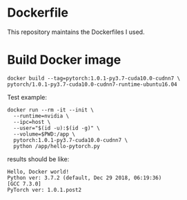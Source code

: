 # Dockerfile

This repository maintains the Dockerfiles I used.

# Build Docker image
```
docker build --tag=pytorch:1.0.1-py3.7-cuda10.0-cudnn7 \
pytorch/1.0.1-py3.7-cuda10.0-cudnn7-runtime-ubuntu16.04
```

Test example:
```
docker run --rm -it --init \
  --runtime=nvidia \
  --ipc=host \
  --user="$(id -u):$(id -g)" \
  --volume=$PWD:/app \
  pytorch:1.0.1-py3.7-cuda10.0-cudnn7 \
  python /app/hello-pytorch.py
```
results should be like:
```
Hello, Docker world!
Python ver: 3.7.2 (default, Dec 29 2018, 06:19:36)
[GCC 7.3.0]
PyTorch ver: 1.0.1.post2
```
